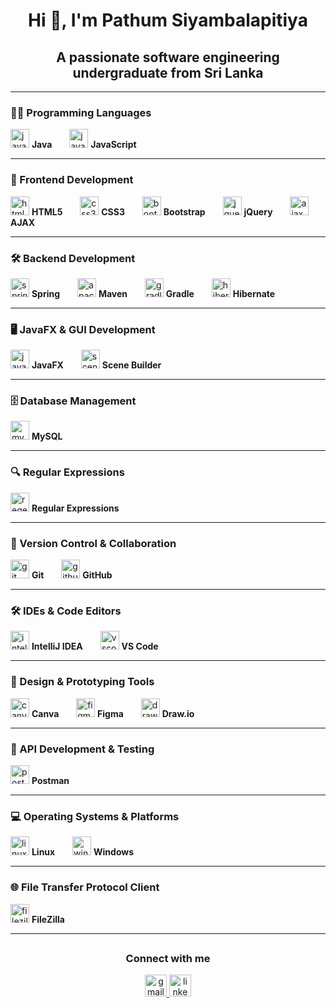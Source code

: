 <h1 align="center">Hi 👋, I'm Pathum Siyambalapitiya</h1>
<h2 align="center">A passionate software engineering undergraduate from Sri Lanka</h2>

---

### 🧑‍💻 Programming Languages
<div align="left">
  <img src="https://skillicons.dev/icons?i=java" height="30" alt="java logo" /> <strong>Java</strong>
  <img width="20" />
  <img src="https://cdn.jsdelivr.net/gh/devicons/devicon/icons/javascript/javascript-original.svg" height="30" alt="javascript logo" /> <strong>JavaScript</strong>
</div>

---

### 🎨 Frontend Development
<div align="left">
  <img src="https://cdn.jsdelivr.net/gh/devicons/devicon/icons/html5/html5-original.svg" height="30" alt="html5 logo" /> <strong>HTML5</strong>
  <img width="20" />
  <img src="https://cdn.jsdelivr.net/gh/devicons/devicon/icons/css3/css3-original.svg" height="30" alt="css3 logo" /> <strong>CSS3</strong>
  <img width="20" />
  <img src="https://cdn.jsdelivr.net/gh/devicons/devicon/icons/bootstrap/bootstrap-original.svg" height="30" alt="bootstrap logo" /> <strong>Bootstrap</strong>
  <img width="20" />
  <img src="https://skillicons.dev/icons?i=jquery" height="30" alt="jquery logo" /> <strong>jQuery</strong>
  <img width="20" />
  <img src="https://p.kindpng.com/picc/s/476-4768354_ajax-js-logo-png-transparent-png.png" height="30" alt="ajax logo" /> <strong>AJAX</strong>
</div>


---

### 🛠️ Backend Development
<div align="left">
  <img src="https://cdn.jsdelivr.net/gh/devicons/devicon/icons/spring/spring-original.svg" height="30" alt="spring logo" /> <strong>Spring</strong>
  <img width="20" />
  <img src="https://skillicons.dev/icons?i=maven" height="30" alt="apachemaven logo" /> <strong>Maven</strong>
  <img width="20" />
  <img src="https://skillicons.dev/icons?i=gradle" height="30" alt="gradle logo" /> <strong>Gradle</strong>
  <img width="20" />
  <img src="https://skillicons.dev/icons?i=hibernate" height="30" alt="hibernate logo" /> <strong>Hibernate</strong>
</div>

---

### 🖥️ JavaFX & GUI Development
<div align="left">
  <img src="https://gluonhq.com/wp-content/uploads/2015/09/javafx_logo1-300x278@2x.jpg" height="30" alt="javafx logo" /> <strong>JavaFX</strong>
  <img width="20" />
  <img src="https://gluonhq.com/wp-content/uploads/2015/02/SceneBuilderLogo@2x.png" height="30" alt="scene builder logo" /> <strong>Scene Builder</strong>
</div>

---

### 🗄️ Database Management
<div align="left">
  <img src="https://skillicons.dev/icons?i=mysql" height="30" alt="mysql logo" /> <strong>MySQL</strong>
</div>

---

### 🔍 Regular Expressions
<div align="left">
  <img src="https://exafunction.github.io/public/developer/regex_developer.png" height="30" alt="regex logo" /> <strong>Regular Expressions</strong>
</div>

---

### 🧰 Version Control & Collaboration
<div align="left">
  <img src="https://skillicons.dev/icons?i=git" height="30" alt="git logo" /> <strong>Git</strong>
  <img width="20" />
  <img src="https://skillicons.dev/icons?i=github" height="30" alt="github logo" /> <strong>GitHub</strong>
</div>

---

### 🛠️ IDEs & Code Editors
<div align="left">
  <img src="https://skillicons.dev/icons?i=idea" height="30" alt="intellijidea logo" /> <strong>IntelliJ IDEA</strong>
  <img width="20" />
  <img src="https://skillicons.dev/icons?i=vscode" height="30" alt="vscode logo" /> <strong>VS Code</strong>
</div>

---

### 🎨 Design & Prototyping Tools
<div align="left">
  <img src="https://cdn.jsdelivr.net/gh/devicons/devicon/icons/canva/canva-original.svg" height="30" alt="canva logo" /> <strong>Canva</strong>
  <img width="20" />
  <img src="https://skillicons.dev/icons?i=figma" height="30" alt="figma logo" /> <strong>Figma</strong>
  <img width="20" />
  <img src="https://media.tekpon.com/2024/04/drawio-Logo.webp" height="30" alt="draw.io logo" /> <strong>Draw.io</strong>
</div>

---

### 🔗 API Development & Testing
<div align="left">
  <img src="https://static.cdnlogo.com/logos/p/20/postman.svg" height="30" alt="postman logo" /> <strong>Postman</strong>
</div>

---

### 💻 Operating Systems & Platforms
<div align="left">
  <img src="https://skillicons.dev/icons?i=linux" height="30" alt="linux logo" /> <strong>Linux</strong>
  <img width="20" />
  <img src="https://skillicons.dev/icons?i=windows" height="30" alt="windows logo" /> <strong>Windows</strong>
</div>

---

### 🌐 File Transfer Protocol Client
<div align="left">
  <img src="https://www.netris.us/wp-content/uploads/2018/05/filezilla-logo-800x400-750x400-720x340.png" height="30" alt="filezilla logo" /> <strong>FileZilla</strong>
</div>

---

## <h3 align="center">Connect with me</h3>
<div align="center">
  <a href="mailto:ckpathumck@gmail.com" target="_blank">
    <img src="https://img.shields.io/static/v1?message=Gmail&logo=gmail&label=&color=D14836&logoColor=white&labelColor=&style=for-the-badge" height="35" alt="gmail logo" />
  </a>
  <a href="https://www.linkedin.com/in/pathum-siyambalapitiya-7716892ab" target="_blank">
    <img src="https://img.shields.io/static/v1?message=LinkedIn&logo=linkedin&label=&color=0077B5&logoColor=white&labelColor=&style=for-the-badge" height="35" alt="linkedin logo" />
  </a>
</div>
